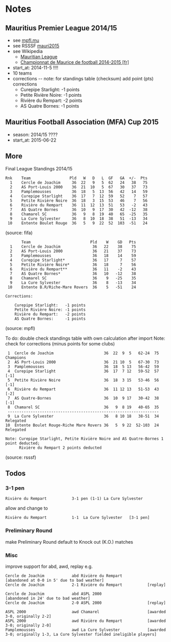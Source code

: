 # Notes

## Mauritius Premier League 2014/15

- see [mpfl.mu](http:www.mpfl.mu)
- see RSSSF [mauri2015](http://rsssf.com/tablesm/mauri2015.html)
- see Wikipedia
    - [Mauritian League](https://en.wikipedia.org/wiki/Mauritian_League)
    - [Championnat de Maurice de football 2014-2015 [fr]](https://fr.wikipedia.org/wiki/Championnat_de_Maurice_de_football_2014-2015)
- start_at: 2014-11-5 !!!!
- 10 teams
- corrections -- note: for standings table (checksum) add point (pts) corrections
  - Curepipe Starlight:   -1 points
  - Petite Rivière Noire: -1 points
  - Rivière du Rempart:   -2 points
  - AS Quatre Bornes:     -1 points


## Mauritius Football Association (MFA) Cup 2015

- season:   2014/15 ????
- start_at: 2015-06-22


## More

Final League Standings 2014/15

```
Rnk    Team                 Pld   W   D   L  GF   GA  +/-  Pts
  1    Cercle de Joachim     36  22   9   5  62   24   38   75
  2    AS Port-Louis 2000    36  21  10   5  67   30   37   73
  3    Pamplemousses         36  18   5  13  56   42   14   59
  4    Curepipe Starlight    36  17   7  12  59   52    7   57
  5    Petite Rivière Noire  36  18   3  15  53   46    7   56
  6    Rivière du Rempart    36  11  12  13  51   53   -2   43
  7    AS Quatre Bornes      36  10   9  17  30   42  -12   38
  8    Chamarel SC           36   9   8  19  40   65  -25   35
  9    La Cure Sylvester     36   8  10  18  38   51  -13   34
 10    Entente Boulet Rouge  36   5   9  22  52  103  -51   24
```

(source: fifa)


```
       Team                          Pld    W    GD   Pts
  1    Cercle de Joachim              36   22    38    75
  2    AS Port-Louis 2000             36   21    37    73
  3    Pamplemousses                  36   18    14    59
  4    Curepipe Starlight*            36   17     7    57
  5    Petite Rivière Noire*          36   18     7    56
  6    Rivière du Rempart**           36   11    -2    43
  7    AS Quatre Bornes*              36   10   -12    38  
  8    Chamarel SC                    36    9   -25    35 
  9    La Cure Sylvester              36    8   -13    34
 10    Entente B.R/Riche-Mare Rovers  36    5   -51    24
```

```
Corrections:

    Curepipe Starlight:   -1 points
    Petite Rivière Noire: -1 points
    Rivière du Rempart:   -2 points
    AS Quatre Bornes:     -1 points
```

(source: mpfl)

To do: double check standings table with own calculation after import
Note: check for corrections (minus points for some clubs)


```
 1  Cercle de Joachim                      36  22  9  5   62-24  75  Champions
 2  AS Port-Louis 2000                     36  21 10  5   67-30  73
 3  Pamplemousses                          36  18  5 13   56-42  59
 4  Curepipe Starlight                     36  17  7 12   59-52  57  [-1]
 5  Petite Rivière Noire                   36  18  3 15   53-46  56  [-1]
 6  Rivière du Rempart                     36  11 12 13   51-53  43  [-2]
 7  AS Quatre-Bornes                       36  10  9 17   30-42  38  [-1]
 8  Chamarel SC                            36   9  8 19   40-65  35
 ------------------------------------------------------------------
 9  La Cure Sylvester                      36   8 10 18   38-51  34  Relegated
10  Entente Boulet Rouge-Riche Mare Rovers 36   5  9 22  52-103  24  Relegated

Note: Curepipe Starlight, Petite Rivière Noire and AS Quatre-Bornes 1 point deducted;
      Rivière du Rempart 2 points deducted
```

(source: rsssf)


## Todos

### 3-1 pen

```
Rivière du Rempart           3-1 pen (1-1) La Cure Sylvester
```

allow and change to

```
Rivière du Rempart           1-1  La Cure Sylvester   [3-1 pen]
```

### Preliminary Round

make Preliminary Round default to Knock out (K.O.) matches

### Misc

improve support for  abd, awd, replay e.g.

```
Cercle de Joachim            abd Rivière du Rempart           [abandoned at 0-0 in 5' due to bad weather]
Cercle de Joachim            2-1 Rivière du Rempart           [replay]

Cercle de Joachim            abd ASPL 2000                    [abandoned in 24' due to bad weather]
Cercle de Joachim            2-0 ASPL 2000                    [replay]

ASPL 2000                    awd Chamarel                     [awarded 3-0, originally 2-2]
ASPL 2000                    awd Rivière du Rempart           [awarded 3-0; originally 2-0]
Pamplemousses                awd La Cure Sylvester            [awarded 3-0; originally 1-3, La Cure Sylvester fielded ineligible players]
```

